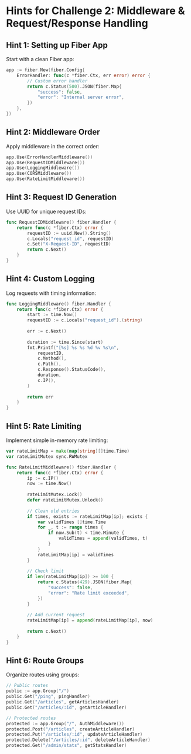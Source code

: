 # Hints for Challenge 2: Middleware & Request/Response Handling

## Hint 1: Setting up Fiber App

Start with a clean Fiber app:

```go
app := fiber.New(fiber.Config{
    ErrorHandler: func(c *fiber.Ctx, err error) error {
        // Custom error handler
        return c.Status(500).JSON(fiber.Map{
            "success": false,
            "error": "Internal server error",
        })
    },
})
```

## Hint 2: Middleware Order

Apply middleware in the correct order:

```go
app.Use(ErrorHandlerMiddleware())
app.Use(RequestIDMiddleware())
app.Use(LoggingMiddleware())
app.Use(CORSMiddleware())
app.Use(RateLimitMiddleware())
```

## Hint 3: Request ID Generation

Use UUID for unique request IDs:

```go
func RequestIDMiddleware() fiber.Handler {
    return func(c *fiber.Ctx) error {
        requestID := uuid.New().String()
        c.Locals("request_id", requestID)
        c.Set("X-Request-ID", requestID)
        return c.Next()
    }
}
```

## Hint 4: Custom Logging

Log requests with timing information:

```go
func LoggingMiddleware() fiber.Handler {
    return func(c *fiber.Ctx) error {
        start := time.Now()
        requestID := c.Locals("request_id").(string)
        
        err := c.Next()
        
        duration := time.Since(start)
        fmt.Printf("[%s] %s %s %d %v %s\n",
            requestID,
            c.Method(),
            c.Path(),
            c.Response().StatusCode(),
            duration,
            c.IP(),
        )
        
        return err
    }
}
```

## Hint 5: Rate Limiting

Implement simple in-memory rate limiting:

```go
var rateLimitMap = make(map[string][]time.Time)
var rateLimitMutex sync.RWMutex

func RateLimitMiddleware() fiber.Handler {
    return func(c *fiber.Ctx) error {
        ip := c.IP()
        now := time.Now()
        
        rateLimitMutex.Lock()
        defer rateLimitMutex.Unlock()
        
        // Clean old entries
        if times, exists := rateLimitMap[ip]; exists {
            var validTimes []time.Time
            for _, t := range times {
                if now.Sub(t) < time.Minute {
                    validTimes = append(validTimes, t)
                }
            }
            rateLimitMap[ip] = validTimes
        }
        
        // Check limit
        if len(rateLimitMap[ip]) >= 100 {
            return c.Status(429).JSON(fiber.Map{
                "success": false,
                "error": "Rate limit exceeded",
            })
        }
        
        // Add current request
        rateLimitMap[ip] = append(rateLimitMap[ip], now)
        
        return c.Next()
    }
}
```

## Hint 6: Route Groups

Organize routes using groups:

```go
// Public routes
public := app.Group("/")
public.Get("/ping", pingHandler)
public.Get("/articles", getArticlesHandler)
public.Get("/articles/:id", getArticleHandler)

// Protected routes
protected := app.Group("/", AuthMiddleware())
protected.Post("/articles", createArticleHandler)
protected.Put("/articles/:id", updateArticleHandler)
protected.Delete("/articles/:id", deleteArticleHandler)
protected.Get("/admin/stats", getStatsHandler)
```